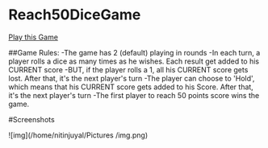 # Reach50DiceGame
[Play this Game](https://nj-reach50dicegame.netlify.app/)

##Game Rules:
-The game has 2 (default) playing in rounds
-In each turn, a player rolls a dice as many times as he wishes. Each result get added to his CURRENT score
-BUT, if the player rolls a 1, all his CURRENT score gets lost. After that, it's the next player's turn
-The player can choose to 'Hold', which means that his CURRENT score gets added to his Score. After that, it's the next player's turn
-The first player to reach 50 points score wins the game.

#Screenshots

![img](/home/nitinjuyal/Pictures
/img.png)


